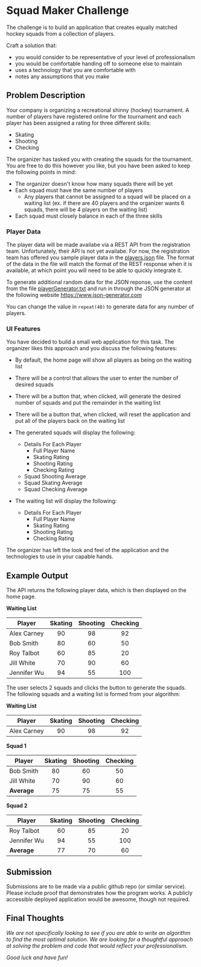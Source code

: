 # Squad Maker Challenge

The challenge is to build an application that creates equally matched hockey squads from a collection of players. 

Craft a solution that: 
* you would consider to be representative of your level of professionalism
* you would be comfortable handing off to someone else to maintain
* uses a technology that you are comfortable with
* notes any assumptions that you make

## Problem Description

Your company is organizing a recreational shinny (hockey) tournament. A number of players have registered online for the tournament and each player has been assigned a rating for three different skills:

* Skating
* Shooting
* Checking

The organizer has tasked you with creating the squads for the tournament. You are free to do this however you like, but you have been asked to keep the following points in mind:

* The organizer doesn't know how many squads there will be yet
* Each squad must have the same number of players
  * Any players that cannot be assigned to a squad will be placed on a waiting list (ex. if there are 40 players and the organizer wants 6 squads, there will be 4 players on the waiting list)
* Each squad must closely balance in each of the three skills

### Player Data

The player data will be made availabe via a REST API from the registration team. Unfortunately, their API is not yet availabe. For now, the registration team has offered you sample player data in the [players.json](./players.json) file. The format of the data in the file will match the format of the REST response when it is available, at which point you will need to be able to quickly integrate it.

To generate additional random data for the JSON reponse, use the content from the file [playerGenerator.txt](./playerGenerator.txt) and run in through the JSON generator at the following website https://www.json-generator.com

You can change the value in `repeat(40)` to generate data for any number of players.

### UI Features

You have decided to build a small web application for this task. The organizer likes this approach and you discuss the following features:

* By default, the home page will show all players as being on the waiting list
* There will be a control that allows the user to enter the number of desired squads
* There will be a button that, when clicked, will generate the desired number of squads and put the remainder in the waiting list
* There will be a button that, when clicked, will reset the application and put all of the players back on the waiting list
* The generated squads will display the following:
  * Details For Each Player
    * Full Player Name
    * Skating Rating
    * Shooting Rating
    * Checking Rating
  * Squad Shooting Average
  * Squad Skating Average
  * Squad Checking Average
* The waiting list will display the following:

  * Details For Each Player
    * Full Player Name
    * Skating Rating
    * Shooting Rating
    * Checking Rating

The organizer has left the look and feel of the application and the technologies to use in your capable hands.

## Example Output

The API returns the following player data, which is then displayed on the home page.

**Waiting List**

| Player      | Skating | Shooting | Checking |
| ----------- | :-----: | :------: | :------: |
| Alex Carney |   90    |    98    |    92    |
| Bob Smith   |   80    |    60    |    50    |
| Roy Talbot  |   60    |    85    |    20    |
| Jill White  |   70    |    90    |    60    |
| Jennifer Wu |   94    |    55    |   100    |

The user selects 2 squads and clicks the button to generate the squads. The following squads and a waiting list is formed from your algorithm:

**Waiting List**

| Player      | Skating | Shooting | Checking |
| ----------- | :-----: | :------: | :------: |
| Alex Carney |   90    |    98    |    92    |

**Squad 1**

| Player      | Skating | Shooting | Checking |
| ----------- | :-----: | :------: | :------: |
| Bob Smith   |   80    |    60    |    50    |
| Jill White  |   70    |    90    |    60    |
| **Average** |   75    |    75    |    55    |

**Squad 2**

| Player      | Skating | Shooting | Checking |
| ----------- | :-----: | :------: | :------: |
| Roy Talbot  |   60    |    85    |    20    |
| Jennifer Wu |   94    |    55    |   100    |
| **Average** |   77    |    70    |    60    |

## Submission

Submissions are to be made via a public github repo (or similar service). Please include proof that demonstrates how the program works. A publicly accessible deployed application would be awesome, though not required.

## Final Thoughts

_We are not specifically looking to see if you are able to write an algorithm to find the most optimal solution. We are looking for a thoughtful approach at solving the problem and code that would reflect your professionalism._

_Good luck and have fun!_
